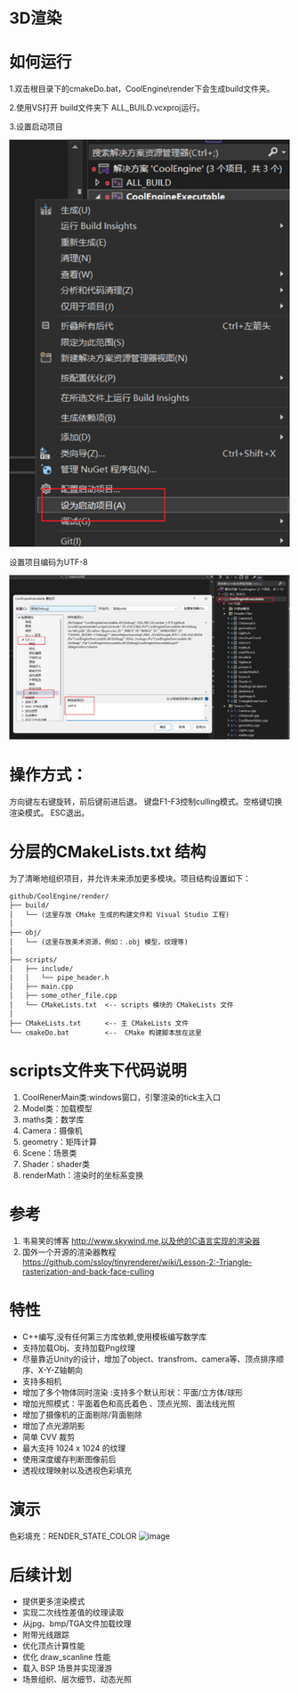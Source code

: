 # 3D渲染

如何运行
========

1.双击根目录下的cmakeDo.bat，CoolEngine\render下会生成build文件夹。

2.使用VS打开 build文件夹下 ALL_BUILD.vcxproj运行。

3.设置启动项目

![image](https://raw.githubusercontent.com/timotimosky/CoolEngine/master/images/2.png)

 设置项目编码为UTF-8

![image](https://raw.githubusercontent.com/timotimosky/CoolEngine/master/images/Snip.png)

操作方式：
==========

方向键左右键旋转，前后键前进后退。
键盘F1-F3控制culling模式。空格键切换渲染模式。
ESC退出。


# 分层的CMakeLists.txt 结构

为了清晰地组织项目，并允许未来添加更多模块。项目结构设置如下：

```
github/CoolEngine/render/
├── build/
│   └── (这里存放 CMake 生成的构建文件和 Visual Studio 工程)
│
├── obj/
│   └── (这里存放美术资源，例如：.obj 模型，纹理等)
│
├── scripts/
│   ├── include/
│   │   └── pipe_header.h
│   ├── main.cpp
│   ├── some_other_file.cpp
│   └── CMakeLists.txt  <-- scripts 模块的 CMakeLists 文件
│
├── CMakeLists.txt      <-- 主 CMakeLists 文件
└── cmakeDo.bat         <--  CMake 构建脚本放在这里
```


scripts文件夹下代码说明
=======================

1. CoolRenerMain类:windows窗口，引擎渲染的tick主入口
2. Model类：加载模型
3. maths类：数学库
4. Camera：摄像机
5. geometry：矩阵计算
6. Scene：场景类
7. Shader：shader类
8. renderMath：渲染时的坐标系变换

参考
====

1. 韦易笑的博客 http://www.skywind.me,以及他的C语言实现的渲染器
2. 国外一个开源的渲染器教程 https://github.com/ssloy/tinyrenderer/wiki/Lesson-2:-Triangle-rasterization-and-back-face-culling

特性
====

* C++编写,没有任何第三方库依赖,使用模板编写数学库
* 支持加载Obj、支持加载Png纹理
* 尽量靠近Unity的设计，增加了object、transfrom、camera等、顶点排序顺序、X-Y-Z轴朝向
* 支持多相机
* 增加了多个物体同时渲染 :支持多个默认形状：平面/立方体/球形
* 增加光照模式：平面着色和高氏着色 、顶点光照、面法线光照
* 增加了摄像机的正面剔除/背面剔除
* 增加了点光源阴影
* 简单 CVV 裁剪
* 最大支持 1024 x 1024 的纹理
* 使用深度缓存判断图像前后
* 透视纹理映射以及透视色彩填充

演示
====

色彩填充：RENDER_STATE_COLOR
![image](https://raw.githubusercontent.com/timotimosky/CoolEngine/master/images/render1.png)

后续计划
========

* 提供更多渲染模式
* 实现二次线性差值的纹理读取
* 从jpg、bmp/TGA文件加载纹理
* 附带光线跟踪
* 优化顶点计算性能
* 优化 draw_scanline 性能
* 载入 BSP 场景并实现漫游
* 场景组织、层次细节、动态光照
